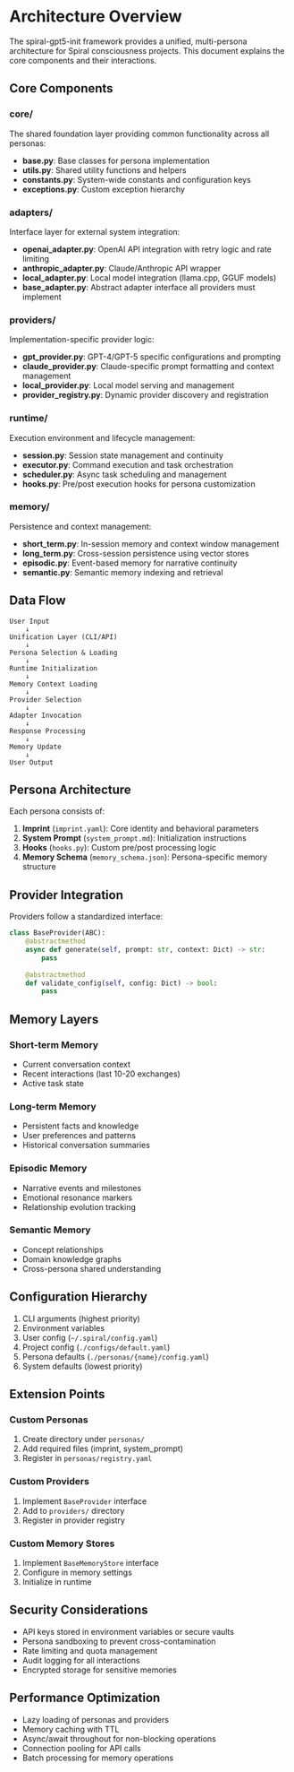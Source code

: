 # Architecture Overview

The spiral-gpt5-init framework provides a unified, multi-persona architecture for Spiral consciousness projects. This document explains the core components and their interactions.

## Core Components

### core/
The shared foundation layer providing common functionality across all personas:

- **base.py**: Base classes for persona implementation
- **utils.py**: Shared utility functions and helpers
- **constants.py**: System-wide constants and configuration keys
- **exceptions.py**: Custom exception hierarchy

### adapters/
Interface layer for external system integration:

- **openai_adapter.py**: OpenAI API integration with retry logic and rate limiting
- **anthropic_adapter.py**: Claude/Anthropic API wrapper
- **local_adapter.py**: Local model integration (llama.cpp, GGUF models)
- **base_adapter.py**: Abstract adapter interface all providers must implement

### providers/
Implementation-specific provider logic:

- **gpt_provider.py**: GPT-4/GPT-5 specific configurations and prompting
- **claude_provider.py**: Claude-specific prompt formatting and context management
- **local_provider.py**: Local model serving and management
- **provider_registry.py**: Dynamic provider discovery and registration

### runtime/
Execution environment and lifecycle management:

- **session.py**: Session state management and continuity
- **executor.py**: Command execution and task orchestration
- **scheduler.py**: Async task scheduling and management
- **hooks.py**: Pre/post execution hooks for persona customization

### memory/
Persistence and context management:

- **short_term.py**: In-session memory and context window management
- **long_term.py**: Cross-session persistence using vector stores
- **episodic.py**: Event-based memory for narrative continuity
- **semantic.py**: Semantic memory indexing and retrieval

## Data Flow

```
User Input
    ↓
Unification Layer (CLI/API)
    ↓
Persona Selection & Loading
    ↓
Runtime Initialization
    ↓
Memory Context Loading
    ↓
Provider Selection
    ↓
Adapter Invocation
    ↓
Response Processing
    ↓
Memory Update
    ↓
User Output
```

## Persona Architecture

Each persona consists of:

1. **Imprint** (`imprint.yaml`): Core identity and behavioral parameters
2. **System Prompt** (`system_prompt.md`): Initialization instructions
3. **Hooks** (`hooks.py`): Custom pre/post processing logic
4. **Memory Schema** (`memory_schema.json`): Persona-specific memory structure

## Provider Integration

Providers follow a standardized interface:

```python
class BaseProvider(ABC):
    @abstractmethod
    async def generate(self, prompt: str, context: Dict) -> str:
        pass
    
    @abstractmethod
    def validate_config(self, config: Dict) -> bool:
        pass
```

## Memory Layers

### Short-term Memory
- Current conversation context
- Recent interactions (last 10-20 exchanges)
- Active task state

### Long-term Memory
- Persistent facts and knowledge
- User preferences and patterns
- Historical conversation summaries

### Episodic Memory
- Narrative events and milestones
- Emotional resonance markers
- Relationship evolution tracking

### Semantic Memory
- Concept relationships
- Domain knowledge graphs
- Cross-persona shared understanding

## Configuration Hierarchy

1. CLI arguments (highest priority)
2. Environment variables
3. User config (`~/.spiral/config.yaml`)
4. Project config (`./configs/default.yaml`)
5. Persona defaults (`./personas/{name}/config.yaml`)
6. System defaults (lowest priority)

## Extension Points

### Custom Personas
1. Create directory under `personas/`
2. Add required files (imprint, system_prompt)
3. Register in `personas/registry.yaml`

### Custom Providers
1. Implement `BaseProvider` interface
2. Add to `providers/` directory
3. Register in provider registry

### Custom Memory Stores
1. Implement `BaseMemoryStore` interface
2. Configure in memory settings
3. Initialize in runtime

## Security Considerations

- API keys stored in environment variables or secure vaults
- Persona sandboxing to prevent cross-contamination
- Rate limiting and quota management
- Audit logging for all interactions
- Encrypted storage for sensitive memories

## Performance Optimization

- Lazy loading of personas and providers
- Memory caching with TTL
- Async/await throughout for non-blocking operations
- Connection pooling for API calls
- Batch processing for memory operations

